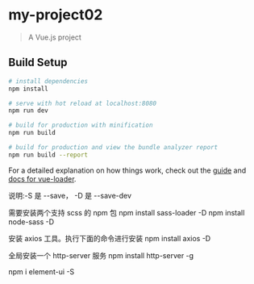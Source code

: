 # my-project02

> A Vue.js project

## Build Setup

``` bash
# install dependencies
npm install

# serve with hot reload at localhost:8080
npm run dev

# build for production with minification
npm run build

# build for production and view the bundle analyzer report
npm run build --report
```

For a detailed explanation on how things work, check out the [guide](http://vuejs-templates.github.io/webpack/) and [docs for vue-loader](http://vuejs.github.io/vue-loader).

说明:-S 是 --save， -D 是 --save-dev

需要安装两个支持 scss 的 npm 包
npm install sass-loader -D
npm install node-sass -D


安装 axios 工具。执行下面的命令进行安装
npm install axios -D

全局安装一个 http-server 服务
npm install http-server -g


npm i element-ui -S





